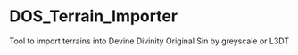 DOS_Terrain_Importer
====================

Tool to import terrains into Devine Divinity Original Sin by greyscale or L3DT
